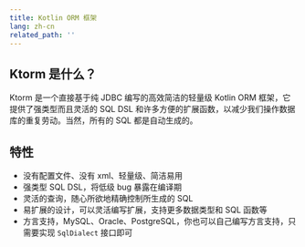 ```yaml
---
title: Kotlin ORM 框架
lang: zh-cn
related_path: ''
---
```


## Ktorm 是什么？

Ktorm 是一个直接基于纯 JDBC 编写的高效简洁的轻量级 Kotlin ORM 框架，它提供了强类型而且灵活的 SQL DSL 和许多方便的扩展函数，以减少我们操作数据库的重复劳动。当然，所有的 SQL 都是自动生成的。

## 特性

 - 没有配置文件、没有 xml、轻量级、简洁易用
 - 强类型 SQL DSL，将低级 bug 暴露在编译期
 - 灵活的查询，随心所欲地精确控制所生成的 SQL
 - 易扩展的设计，可以灵活编写扩展，支持更多数据类型和 SQL 函数等
 - 方言支持，MySQL、Oracle、PostgreSQL，你也可以自己编写方言支持，只需要实现 `SqlDialect` 接口即可